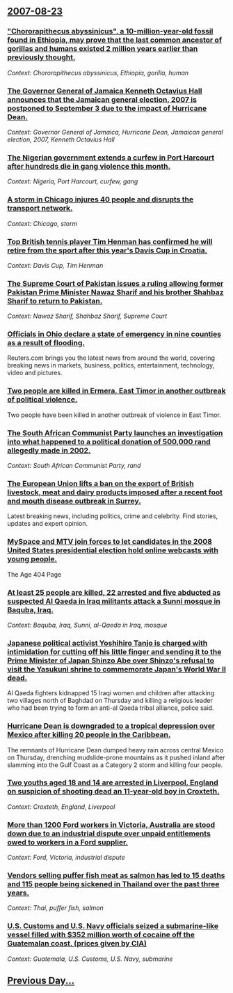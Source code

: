 ## [2007-08-23](/news/2007/08/23/index.md)

### [ "Chororapithecus abyssinicus", a 10-million-year-old fossil found in Ethiopia, may prove that the last common ancestor of gorillas and humans existed 2 million years earlier than previously thought.](/news/2007/08/23/chororapithecus-abyssinicus-a-10-million-year-old-fossil-found-in-ethiopia-may-prove-that-the-last-common-ancestor-of-gorillas-and-huma.md)
_Context: Chororapithecus abyssinicus, Ethiopia, gorilla, human_

### [ The Governor General of Jamaica Kenneth Octavius Hall announces that the Jamaican general election, 2007 is postponed to September 3 due to the impact of Hurricane Dean. ](/news/2007/08/23/the-governor-general-of-jamaica-kenneth-octavius-hall-announces-that-the-jamaican-general-election-2007-is-postponed-to-september-3-due-to.md)
_Context: Governor General of Jamaica, Hurricane Dean, Jamaican general election, 2007, Kenneth Octavius Hall_

### [ The Nigerian government extends a curfew in Port Harcourt after hundreds die in gang violence this month. ](/news/2007/08/23/the-nigerian-government-extends-a-curfew-in-port-harcourt-after-hundreds-die-in-gang-violence-this-month.md)
_Context: Nigeria, Port Harcourt, curfew, gang_

### [ A storm in Chicago injures 40 people and disrupts the transport network. ](/news/2007/08/23/a-storm-in-chicago-injures-40-people-and-disrupts-the-transport-network.md)
_Context: Chicago, storm_

### [ Top British tennis player Tim Henman has confirmed he will retire from the sport after this year's Davis Cup in Croatia. ](/news/2007/08/23/top-british-tennis-player-tim-henman-has-confirmed-he-will-retire-from-the-sport-after-this-year-s-davis-cup-in-croatia.md)
_Context: Davis Cup, Tim Henman_

### [ The Supreme Court of Pakistan issues a ruling allowing former Pakistan Prime Minister Nawaz Sharif and his brother Shahbaz Sharif to return to Pakistan. ](/news/2007/08/23/the-supreme-court-of-pakistan-issues-a-ruling-allowing-former-pakistan-prime-minister-nawaz-sharif-and-his-brother-shahbaz-sharif-to-return.md)
_Context: Nawaz Sharif, Shahbaz Sharif, Supreme Court_

### [ Officials in Ohio declare a state of emergency in nine counties as a result of flooding. ](/news/2007/08/23/officials-in-ohio-declare-a-state-of-emergency-in-nine-counties-as-a-result-of-flooding.md)
Reuters.com brings you the latest news from around the world, covering breaking news in markets, business, politics, entertainment, technology, video and pictures.

### [ Two people are killed in Ermera, East Timor in another outbreak of political violence. ](/news/2007/08/23/two-people-are-killed-in-ermera-east-timor-in-another-outbreak-of-political-violence.md)
Two people have been killed in another outbreak of violence in East Timor.

### [ The South African Communist Party launches an investigation into what happened to a political donation of 500,000 rand allegedly made in 2002. ](/news/2007/08/23/the-south-african-communist-party-launches-an-investigation-into-what-happened-to-a-political-donation-of-500-000-rand-allegedly-made-in-20.md)
_Context: South African Communist Party, rand_

### [ The European Union lifts a ban on the export of British livestock, meat and dairy products imposed after a recent foot and mouth disease outbreak in Surrey. ](/news/2007/08/23/the-european-union-lifts-a-ban-on-the-export-of-british-livestock-meat-and-dairy-products-imposed-after-a-recent-foot-and-mouth-disease-ou.md)
Latest breaking news, including politics, crime and celebrity. Find stories, updates and expert opinion.

### [ MySpace and MTV join forces to let candidates in the 2008 United States presidential election hold online webcasts with young people. ](/news/2007/08/23/myspace-and-mtv-join-forces-to-let-candidates-in-the-2008-united-states-presidential-election-hold-online-webcasts-with-young-people.md)
The Age 404 Page

### [ At least 25 people are killed, 22 arrested and five abducted as suspected Al Qaeda in Iraq militants attack a Sunni mosque in Baquba, Iraq. ](/news/2007/08/23/at-least-25-people-are-killed-22-arrested-and-five-abducted-as-suspected-al-qaeda-in-iraq-militants-attack-a-sunni-mosque-in-baquba-iraq.md)
_Context: Baquba, Iraq, Sunni, al-Qaeda in Iraq, mosque_

### [ Japanese political activist Yoshihiro Tanjo is charged with intimidation for cutting off his little finger and sending it to the Prime Minister of Japan Shinzo Abe over Shinzo's refusal to visit the Yasukuni shrine to commemorate Japan's World War II dead. ](/news/2007/08/23/japanese-political-activist-yoshihiro-tanjo-is-charged-with-intimidation-for-cutting-off-his-little-finger-and-sending-it-to-the-prime-mini.md)
Al Qaeda fighters kidnapped 15 Iraqi women and children after attacking two villages north of Baghdad on Thursday and killing a religious leader who had been trying to form an anti-al Qaeda tribal alliance, police said.

### [ Hurricane Dean is downgraded to a tropical depression over Mexico after killing 20 people in the Caribbean. ](/news/2007/08/23/hurricane-dean-is-downgraded-to-a-tropical-depression-over-mexico-after-killing-20-people-in-the-caribbean.md)
The remnants of Hurricane Dean dumped heavy rain across central Mexico on Thursday, drenching mudslide-prone mountains as it pushed inland after slamming into the Gulf Coast as a Category 2 storm and killing four people.

### [ Two youths aged 18 and 14 are arrested in Liverpool, England on suspicion of shooting dead an 11-year-old boy in Croxteth. ](/news/2007/08/23/two-youths-aged-18-and-14-are-arrested-in-liverpool-england-on-suspicion-of-shooting-dead-an-11-year-old-boy-in-croxteth.md)
_Context: Croxteth, England, Liverpool_

### [ More than 1200 Ford workers in Victoria, Australia are stood down due to an industrial dispute over unpaid entitlements owed to workers in a Ford supplier. ](/news/2007/08/23/more-than-1200-ford-workers-in-victoria-australia-are-stood-down-due-to-an-industrial-dispute-over-unpaid-entitlements-owed-to-workers-in.md)
_Context: Ford, Victoria, industrial dispute_

### [ Vendors selling puffer fish meat as salmon has led to 15 deaths and 115 people being sickened in Thailand over the past three years. ](/news/2007/08/23/vendors-selling-puffer-fish-meat-as-salmon-has-led-to-15-deaths-and-115-people-being-sickened-in-thailand-over-the-past-three-years.md)
_Context: Thai, puffer fish, salmon_

### [ U.S. Customs and U.S. Navy officials seized a submarine-like vessel filled with $352 million worth of cocaine off the Guatemalan coast. (prices given by CIA) ](/news/2007/08/23/u-s-customs-and-u-s-navy-officials-seized-a-submarine-like-vessel-filled-with-352-million-worth-of-cocaine-off-the-guatemalan-coast-pr.md)
_Context: Guatemala, U.S. Customs, U.S. Navy, submarine_

## [Previous Day...](/news/2007/08/22/index.md)

